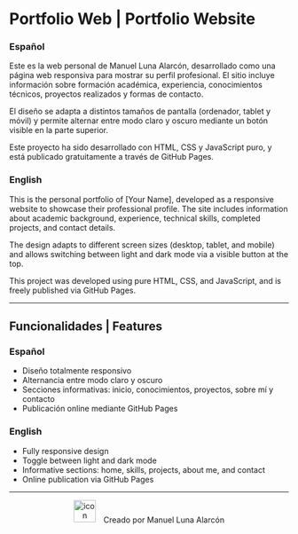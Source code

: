 # Portfolio Web | Portfolio Website

### Español

Este es la web personal de Manuel Luna Alarcón, desarrollado como una página web responsiva para mostrar su perfil profesional. El sitio incluye información sobre formación académica, experiencia, conocimientos técnicos, proyectos realizados y formas de contacto.

El diseño se adapta a distintos tamaños de pantalla (ordenador, tablet y móvil) y permite alternar entre modo claro y oscuro mediante un botón visible en la parte superior.

Este proyecto ha sido desarrollado con HTML, CSS y JavaScript puro, y está publicado gratuitamente a través de GitHub Pages.

### English

This is the personal portfolio of [Your Name], developed as a responsive website to showcase their professional profile. The site includes information about academic background, experience, technical skills, completed projects, and contact details.

The design adapts to different screen sizes (desktop, tablet, and mobile) and allows switching between light and dark mode via a visible button at the top.

This project was developed using pure HTML, CSS, and JavaScript, and is freely published via GitHub Pages.

---

## Funcionalidades | Features

### Español

- Diseño totalmente responsivo  
- Alternancia entre modo claro y oscuro  
- Secciones informativas: inicio, conocimientos, proyectos, sobre mí y contacto  
- Publicación online mediante GitHub Pages

### English

- Fully responsive design  
- Toggle between light and dark mode  
- Informative sections: home, skills, projects, about me, and contact  
- Online publication via GitHub Pages

---

<p align="center">
  <img src="https://via.placeholder.com/40" alt="icon" width="40" height="40" />
  <span style="vertical-align: middle; margin-left: 10px;">Creado por Manuel Luna Alarcón</span>
</p>
